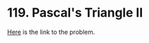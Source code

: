 # 119. Pascal's Triangle II

[Here](https://leetcode.com/problems/pascals-triangle-ii/) is the link to the problem.